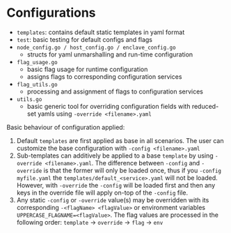 # Configurations

- `templates`: contains default static templates in yaml format
- `test`: basic testing for default configs and flags
- `node_config.go / host_config.go / enclave_config.go`
  - structs for yaml unmarshalling and run-time configuration
- `flag_usage.go`
  - basic flag usage for runtime configuration
  - assigns flags to corresponding configuration services
- `flag_utils.go`
  - processing and assignment of flags to configuration services
- `utils.go`
  - basic generic tool for overriding configuration fields with reduced-set
 yamls using `-override <filename>.yaml`

Basic behaviour of configuration applied:
1. Default `templates` are first applied as base in all scenarios. The user can customize the base configuration with `-config <filename>.yaml`
2. Sub-templates can additively be applied to a base `template` by using `-override <filename>.yaml`. The difference between `-config` and `-override` is that the former
will only be loaded once, thus if you `-config myfile.yaml` the `templates/default_<service>.yaml` will not be loaded. However, 
with `-override` the `-config` will be loaded first and then any keys in the override file will apply on-top of the `-config` file.
3. Any static `-config` or `-override` value(s) may be overridden with its corresponding `-<flagName> <flagValue>` or environment variables
`UPPERCASE_FLAGNAME=<flagValue>`. The flag values are processed in the following order: `template` -> `override` -> `flag` -> `env`